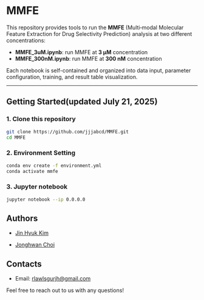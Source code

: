 # MMFE

This repository provides tools to run the **MMFE** (Multi‐modal Molecular Feature Extraction for Drug
Selectivity Prediction) analysis at two different concentrations:

- **MMFE_3uM.ipynb**: run MMFE at **3 μM** concentration  
- **MMFE_300nM.ipynb**: run MMFE at **300 nM** concentration  

Each notebook is self-contained and organized into data input, parameter configuration, training, and result table visualization.

---

## Getting Started(updated July 21, 2025)

### 1. Clone this repository

```bash
git clone https://github.com/jjjabcd/MMFE.git
cd MMFE
```

### 2. Environment Setting
```bash
conda env create -f environment.yml
conda activate mmfe
```

### 3. Jupyter notebook
```bash
jupyter notebook --ip 0.0.0.0
```

## Authors

- [Jin Hyuk Kim](https://scholar.google.com/citations?user=8ly72dcAAAAJ&hl=ko)

- [Jonghwan Choi](https://scholar.google.com/citations?user=4xSw9C8AAAAJ&hl=ko)

## Contacts

- Email: rlawlsgurjh@gmail.com

Feel free to reach out to us with any questions!